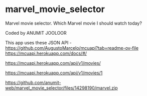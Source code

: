 # marvel_movie_selector
Marvel movie selector. Which Marvel movie I should watch today?

Coded by ANUMIT JOOLOOR


This app uses these JSON API -
https://github.com/AugustoMarcelo/mcuapi?tab=readme-ov-file
https://mcuapi.herokuapp.com/docs/#/

https://mcuapi.herokuapp.com/api/v1/movies/

https://mcuapi.herokuapp.com/api/v1/movies/1

https://github.com/anumit-web/marvel_movie_selector/files/14298190/marvel.zip


